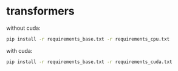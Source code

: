 # transformers

without cuda:
```bash
pip install -r requirements_base.txt -r requirements_cpu.txt
```

with cuda:
```bash
pip install -r requirements_base.txt -r requirements_cuda.txt
```
